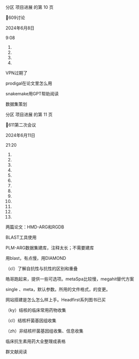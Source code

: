 分区 项目进展 的第 10 页

609讨论

2024年6月8日

9:08



1.

2.

3.

4.

VPN过期了

prodigal在论文里怎么用

snakemake用GPT帮助阅读

数据集策划



分区 项目进展 的第 11 页

611第二次会议

2024年6月11日

21:20



1.

2.

1.

2.

3.

4.

5.

6.

1.

2.

3.

1.

2.

两篇论文：HMD-ARG和RGDB

BLAST工具使用

PLM-ARG数据集建库，注释太长；不需要建库

用blast，有点慢，用DIAMOND

（cl）了解自抗性与抗性的区别和重叠

皓哥跑起来，提供一些可选项。metaSpa比较慢，megahit替代方案

single 、meta，默认参数。所用的文件格式，的变更。

网站搭建是怎么怎么样上手。Headfirst系列图书已买

（ky）结核的临床常用药物收集

（cl）结核杆菌基因组收集

（zh）非结核杆菌基因组收集、信息收集

临床抗生素用药大全整理成表格

群文献阅读

